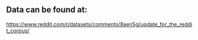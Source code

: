 ## Data can be found at:
https://www.reddit.com/r/datasets/comments/8aen5g/update_for_the_reddit_corpus/
